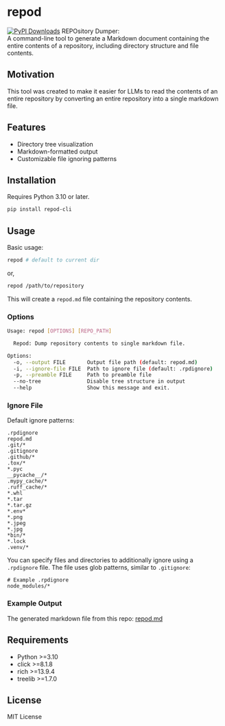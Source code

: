# repod

[![PyPI Downloads](https://static.pepy.tech/badge/repod-cli)](https://pepy.tech/projects/repod-cli)
REPOsitory Dumper:  
A command-line tool to generate a Markdown document containing the entire contents of a repository, including directory structure and file contents.

## Motivation
This tool was created to make it easier for LLMs to read the contents of an entire repository by converting an entire repository into a single markdown file.

## Features

- Directory tree visualization
- Markdown-formatted output
- Customizable file ignoring patterns

## Installation

Requires Python 3.10 or later.

```bash
pip install repod-cli
```

## Usage

Basic usage:
```bash
repod # default to current dir
```
or,
```bash
repod /path/to/repository
```

This will create a `repod.md` file containing the repository contents.

### Options

```bash
Usage: repod [OPTIONS] [REPO_PATH]

  Repod: Dump repository contents to single markdown file.

Options:
  -o, --output FILE       Output file path (default: repod.md)
  -i, --ignore-file FILE  Path to ignore file (default: .rpdignore)
  -p, --preamble FILE     Path to preamble file
  --no-tree               Disable tree structure in output
  --help                  Show this message and exit.
```

### Ignore File

Default ignore patterns:  
```gitignore
.rpdignore
repod.md
.git/*
.gitignore
.github/*
.tox/*
*.pyc
__pycache__/*
.mypy_cache/*
.ruff_cache/*
*.whl
*.tar
*.tar.gz
*.env*
*.png
*.jpeg
*.jpg
*bin/*
*.lock
.venv/*
```


You can specify files and directories to additionally ignore using a `.rpdignore` file. The file uses glob patterns, similar to `.gitignore`:

```gitignore
# Example .rpdignore
node_modules/*
```

### Example Output

The generated markdown file from this repo: [repod.md](https://github.com/yutaka-shoji/repod/blob/main/repod.md) 

## Requirements

- Python >=3.10
- click >=8.1.8
- rich >=13.9.4
- treelib >=1.7.0

## License

MIT License
